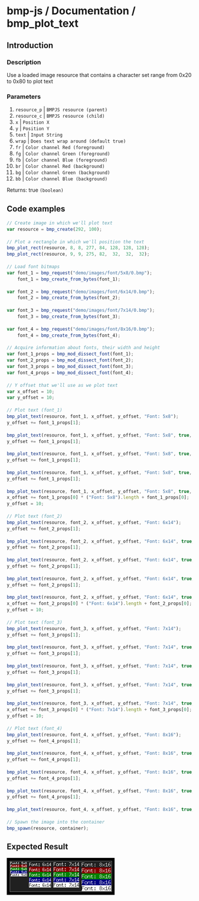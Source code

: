 # bmp-js / Documentation / bmp_plot_text
## Introduction

### Description

Use a loaded image resource that contains a character set range from 0x20 to 0x80 to plot text

### Parameters

1. `resource_p` | `BMPJS resource (parent)`
2. `resource_c` | `BMPJS resource (child)`
3. `x` | `Position X`
4. `y` | `Position Y`
5. `text` | `Input String`
6. `wrap` | `Does text wrap around (default true)`
7. `fr` | `Color channel Red (foreground)`
8. `fg` | `Color channel Green (foreground)`
9. `fb` | `Color channel Blue (foreground)`
10. `br` | `Color channel Red (background)`
11. `bg` | `Color channel Green (background)`
12. `bb` | `Color channel Blue (background)`

Returns: true `(boolean)`

## Code examples

```js
// Create image in which we'll plot text
var resource = bmp_create(292, 100);

// Plot a rectangle in which we'll position the text
bmp_plot_rect(resource, 8, 8, 277, 84, 128, 128, 128);
bmp_plot_rect(resource, 9, 9, 275, 82,  32,  32,  32);

// Load font bitmaps
var font_1 = bmp_request("demo/images/font/5x8/0.bmp");
    font_1 = bmp_create_from_bytes(font_1);

var font_2 = bmp_request("demo/images/font/6x14/0.bmp");
    font_2 = bmp_create_from_bytes(font_2);

var font_3 = bmp_request("demo/images/font/7x14/0.bmp");
    font_3 = bmp_create_from_bytes(font_3);

var font_4 = bmp_request("demo/images/font/8x16/0.bmp");
    font_4 = bmp_create_from_bytes(font_4);

// Acquire information about fonts, their width and height
var font_1_props = bmp_mod_dissect_font(font_1);
var font_2_props = bmp_mod_dissect_font(font_2);
var font_3_props = bmp_mod_dissect_font(font_3);
var font_4_props = bmp_mod_dissect_font(font_4);

// Y offset that we'll use as we plot text
var x_offset = 10;
var y_offset = 10;

// Plot text (font_1)
bmp_plot_text(resource, font_1, x_offset, y_offset, "Font: 5x8");
y_offset += font_1_props[1];

bmp_plot_text(resource, font_1, x_offset, y_offset, "Font: 5x8", true, 255, 255, 255, 128,   0,   0);
y_offset += font_1_props[1];

bmp_plot_text(resource, font_1, x_offset, y_offset, "Font: 5x8", true, 255, 255, 255,   0, 128,   0);
y_offset += font_1_props[1];

bmp_plot_text(resource, font_1, x_offset, y_offset, "Font: 5x8", true, 255, 255, 255,   0,   0, 128);
y_offset += font_1_props[1];

bmp_plot_text(resource, font_1, x_offset, y_offset, "Font: 5x8", true,   0,   0,   0, 255, 255, 255);
x_offset += font_1_props[0] * ("Font: 5x8").length + font_1_props[0];
y_offset = 10;

// Plot text (font_2)
bmp_plot_text(resource, font_2, x_offset, y_offset, "Font: 6x14");
y_offset += font_2_props[1];

bmp_plot_text(resource, font_2, x_offset, y_offset, "Font: 6x14", true, 255, 255, 255, 128,   0,   0);
y_offset += font_2_props[1];

bmp_plot_text(resource, font_2, x_offset, y_offset, "Font: 6x14", true, 255, 255, 255,   0, 128,   0);
y_offset += font_2_props[1];

bmp_plot_text(resource, font_2, x_offset, y_offset, "Font: 6x14", true, 255, 255, 255,   0,   0, 128);
y_offset += font_2_props[1];

bmp_plot_text(resource, font_2, x_offset, y_offset, "Font: 6x14", true,   0,   0,   0, 255, 255, 255);
x_offset += font_2_props[0] * ("Font: 6x14").length + font_2_props[0];
y_offset = 10;

// Plot text (font_3)
bmp_plot_text(resource, font_3, x_offset, y_offset, "Font: 7x14");
y_offset += font_3_props[1];

bmp_plot_text(resource, font_3, x_offset, y_offset, "Font: 7x14", true, 255, 255, 255, 128,   0,   0);
y_offset += font_3_props[1];

bmp_plot_text(resource, font_3, x_offset, y_offset, "Font: 7x14", true, 255, 255, 255,   0, 128,   0);
y_offset += font_3_props[1];

bmp_plot_text(resource, font_3, x_offset, y_offset, "Font: 7x14", true, 255, 255, 255,   0,   0, 128);
y_offset += font_3_props[1];

bmp_plot_text(resource, font_3, x_offset, y_offset, "Font: 7x14", true,   0,   0,   0, 255, 255, 255);
x_offset += font_3_props[0] * ("Font: 7x14").length + font_3_props[0];
y_offset = 10;

// Plot text (font_4)
bmp_plot_text(resource, font_4, x_offset, y_offset, "Font: 8x16");
y_offset += font_4_props[1];

bmp_plot_text(resource, font_4, x_offset, y_offset, "Font: 8x16", true, 255, 255, 255, 128,   0,   0);
y_offset += font_4_props[1];

bmp_plot_text(resource, font_4, x_offset, y_offset, "Font: 8x16", true, 255, 255, 255,   0, 128,   0);
y_offset += font_4_props[1];

bmp_plot_text(resource, font_4, x_offset, y_offset, "Font: 8x16", true, 255, 255, 255,   0,   0, 128);
y_offset += font_4_props[1];

bmp_plot_text(resource, font_4, x_offset, y_offset, "Font: 8x16", true,   0,   0,   0, 255, 255, 255);

// Spawn the image into the container
bmp_spawn(resource, container);
```

## Expected Result

![expected-result](./img/026.png)
